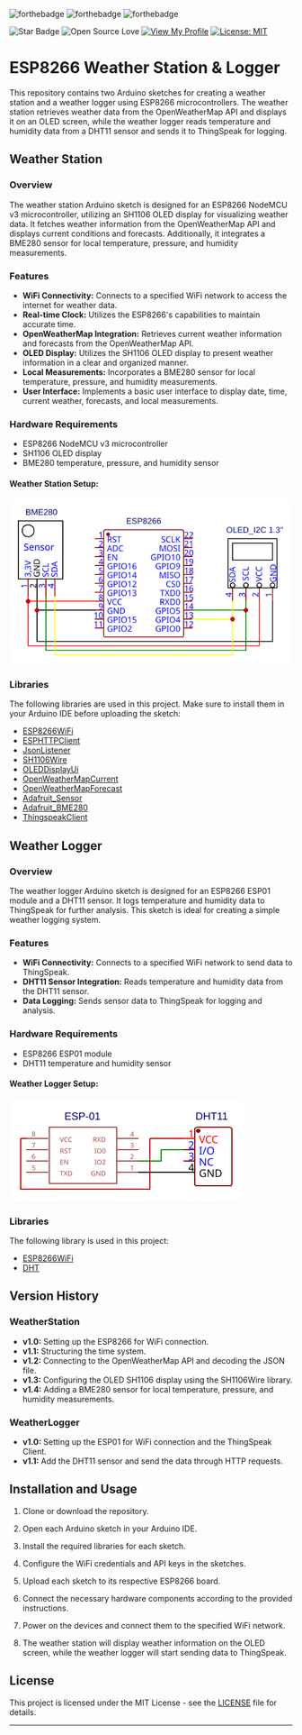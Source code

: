 ![forthebadge](https://forthebadge.com/images/badges/made-with-c-plus-plus.svg)
![forthebadge](https://forthebadge.com/images/badges/powered-by-black-magic.svg)
![forthebadge](https://forthebadge.com/images/badges/uh-oh-404-no-pages-or-badges.svg)

![Star Badge](https://img.shields.io/static/v1?label=%F0%9F%8C%9F&message=If%20Useful&style=style=flat&color=BC4E99)
![Open Source Love](https://badges.frapsoft.com/os/v1/open-source.svg?v=103)
[![View My Profile](https://img.shields.io/badge/View-My_Profile-green?logo=GitHub)](https://github.com/FrancaPh)
[![License: MIT](https://img.shields.io/badge/License-MIT-yellow.svg)](LICENSE)
# ESP8266 Weather Station & Logger

This repository contains two Arduino sketches for creating a weather station and a weather logger using ESP8266 microcontrollers. The weather station retrieves weather data from the OpenWeatherMap API and displays it on an OLED screen, while the weather logger reads temperature and humidity data from a DHT11 sensor and sends it to ThingSpeak for logging.

## Weather Station

### Overview

The weather station Arduino sketch is designed for an ESP8266 NodeMCU v3 microcontroller, utilizing an SH1106 OLED display for visualizing weather data. It fetches weather information from the OpenWeatherMap API and displays current conditions and forecasts. Additionally, it integrates a BME280 sensor for local temperature, pressure, and humidity measurements.

### Features

- **WiFi Connectivity:** Connects to a specified WiFi network to access the internet for weather data.
- **Real-time Clock:** Utilizes the ESP8266's capabilities to maintain accurate time.
- **OpenWeatherMap Integration:** Retrieves current weather information and forecasts from the OpenWeatherMap API.
- **OLED Display:** Utilizes the SH1106 OLED display to present weather information in a clear and organized manner.
- **Local Measurements:** Incorporates a BME280 sensor for local temperature, pressure, and humidity measurements.
- **User Interface:** Implements a basic user interface to display date, time, current weather, forecasts, and local measurements.

### Hardware Requirements

- ESP8266 NodeMCU v3 microcontroller
- SH1106 OLED display
- BME280 temperature, pressure, and humidity sensor

#### Weather Station Setup:
   ![Weather Station Setup](https://github.com/FrancaPh/esp8266-weather-station/blob/main/Schematics/WeatherStation.svg)

### Libraries

The following libraries are used in this project. Make sure to install them in your Arduino IDE before uploading the sketch:

- [ESP8266WiFi](https://github.com/esp8266/Arduino)
- [ESPHTTPClient](https://github.com/esp8266/Arduino/tree/master/libraries/ESP8266HTTPClient)
- [JsonListener](https://github.com/esp8266/Arduino/tree/master/libraries/ESP8266JSON)
- [SH1106Wire](https://github.com/ThingPulse/esp8266-oled-ssd1306)
- [OLEDDisplayUi](https://github.com/ThingPulse/esp8266-oled-ssd1306)
- [OpenWeatherMapCurrent](https://github.com/ThingPulse/esp8266-weather-station/tree/master)
- [OpenWeatherMapForecast](https://github.com/ThingPulse/esp8266-weather-station/tree/master)
- [Adafruit_Sensor](https://github.com/adafruit/Adafruit_Sensor)
- [Adafruit_BME280](https://github.com/adafruit/Adafruit_BME280)
- [ThingspeakClient](https://github.com/mathworks/thingspeak-arduino)

## Weather Logger

### Overview

The weather logger Arduino sketch is designed for an ESP8266 ESP01 module and a DHT11 sensor. It logs temperature and humidity data to ThingSpeak for further analysis. This sketch is ideal for creating a simple weather logging system.

### Features

- **WiFi Connectivity:** Connects to a specified WiFi network to send data to ThingSpeak.
- **DHT11 Sensor Integration:** Reads temperature and humidity data from the DHT11 sensor.
- **Data Logging:** Sends sensor data to ThingSpeak for logging and analysis.

### Hardware Requirements

- ESP8266 ESP01 module
- DHT11 temperature and humidity sensor

#### Weather Logger Setup:
   ![Weather Logger Setup](https://github.com/FrancaPh/esp8266-weather-station/blob/main/Schematics/WeatherLogger.svg)

### Libraries

The following library is used in this project:

- [ESP8266WiFi](https://github.com/esp8266/Arduino)
- [DHT](https://github.com/adafruit/DHT-sensor-library)

## Version History

### WeatherStation

- **v1.0:** Setting up the ESP8266 for WiFi connection.
- **v1.1:** Structuring the time system.
- **v1.2:** Connecting to the OpenWeatherMap API and decoding the JSON file.
- **v1.3:** Configuring the OLED SH1106 display using the SH1106Wire library.
- **v1.4:** Adding a BME280 sensor for local temperature, pressure, and humidity measurements.

### WeatherLogger

- **v1.0:** Setting up the ESP01 for WiFi connection and the ThingSpeak Client.
- **v1.1:** Add the DHT11 sensor and send the data through HTTP requests.


## Installation and Usage

1. Clone or download the repository.

2. Open each Arduino sketch in your Arduino IDE.

3. Install the required libraries for each sketch.

4. Configure the WiFi credentials and API keys in the sketches.

5. Upload each sketch to its respective ESP8266 board.

6. Connect the necessary hardware components according to the provided instructions.

7. Power on the devices and connect them to the specified WiFi network.

8. The weather station will display weather information on the OLED screen, while the weather logger will start sending data to ThingSpeak.

## License

This project is licensed under the MIT License - see the [LICENSE](LICENSE) file for details.

---

